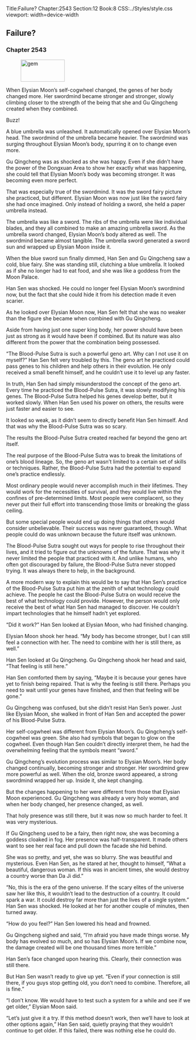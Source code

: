 Title:Failure? 
Chapter:2543 
Section:12 
Book:8 
CSS:../Styles/style.css 
viewport: width=device-width
  
## Failure?
### Chapter 2543 
<figure>
	<img src="../Images/gem.gif" alt="gem" id="gem" width="120" height="60" />
</figure>
  

  
  When Elysian Moon’s self-cogwheel changed, the genes of her body changed more. Her swordmind became stronger and stronger, slowly climbing closer to the strength of the being that she and Gu Qingcheng created when they combined.

Buzz!

A blue umbrella was unleashed. It automatically opened over Elysian Moon’s head. The swordmind of the umbrella became heavier. The swordmind was surging throughout Elysian Moon’s body, spurring it on to change even more.

Gu Qingcheng was as shocked as she was happy. Even if she didn’t have the power of the Dongxuan Area to show her exactly what was happening, she could tell that Elysian Moon’s body was becoming stronger. It was becoming even more perfect.

That was especially true of the swordmind. It was the sword fairy picture she practiced, but different. Elysian Moon was now just like the sword fairy she had once imagined. Only instead of holding a sword, she held a paper umbrella instead.

The umbrella was like a sword. The ribs of the umbrella were like individual blades, and they all combined to make an amazing umbrella sword. As the umbrella sword changed, Elysian Moon’s body altered as well. The swordmind became almost tangible. The umbrella sword generated a sword sun and wrapped up Elysian Moon inside it.

When the blue sword sun finally dimmed, Han Sen and Gu Qingcheng saw a cold, blue fairy. She was standing still, clutching a blue umbrella. It looked as if she no longer had to eat food, and she was like a goddess from the Moon Palace.

Han Sen was shocked. He could no longer feel Elysian Moon’s swordmind now, but the fact that she could hide it from his detection made it even scarier.

As he looked over Elysian Moon now, Han Sen felt that she was no weaker than the figure she became when combined with Gu Qingcheng.

Aside from having just one super king body, her power should have been just as strong as it would have been if combined. But its nature was also different from the power that the combination being possessed.

“The Blood-Pulse Sutra is such a powerful geno art. Why can I not use it on myself?” Han Sen felt very troubled by this. The geno art he practiced could pass genes to his children and help others in their evolution. He only received a small benefit himself, and he couldn’t use it to level up any faster.

In truth, Han Sen had simply misunderstood the concept of the geno art. Every time he practiced the Blood-Pulse Sutra, it was slowly modifying his genes. The Blood-Pulse Sutra helped his genes develop better, but it worked slowly. When Han Sen used his power on others, the results were just faster and easier to see.

It looked so weak, as it didn’t seem to directly benefit Han Sen himself. And that was why the Blood-Pulse Sutra was so scary.

The results the Blood-Pulse Sutra created reached far beyond the geno art itself.

The real purpose of the Blood-Pulse Sutra was to break the limitations of one’s blood lineage. So, the geno art wasn’t limited to a certain set of skills or techniques. Rather, the Blood-Pulse Sutra had the potential to expand one’s practice endlessly.

Most ordinary people would never accomplish much in their lifetimes. They would work for the necessities of survival, and they would live within the confines of pre-determined limits. Most people were complacent, so they never put their full effort into transcending those limits or breaking the glass ceiling.

But some special people would end up doing things that others would consider unbelievable. Their success was never guaranteed, though. What people could do was unknown because the future itself was unknown.

The Blood-Pulse Sutra sought out ways for people to rise throughout their lives, and it tried to figure out the unknowns of the future. That was why it never limited the people that practiced with it. And unlike humans, who often got discouraged by failure, the Blood-Pulse Sutra never stopped trying. It was always there to help, in the background.

A more modern way to explain this would be to say that Han Sen’s practice of the Blood-Pulse Sutra put him at the zenith of what technology could achieve. The people he cast the Blood-Pulse Sutra on would receive the best of what technology could provide. However, the person would only receive the best of what Han Sen had managed to discover. He couldn’t impart technologies that he himself hadn’t yet explored.

“Did it work?” Han Sen looked at Elysian Moon, who had finished changing.

Elysian Moon shook her head. “My body has become stronger, but I can still feel a connection with her. The need to combine with her is still there, as well.”

Han Sen looked at Gu Qingcheng. Gu Qingcheng shook her head and said, “That feeling is still here.”

Han Sen comforted them by saying, “Maybe it is because your genes have yet to finish being repaired. That is why the feeling is still there. Perhaps you need to wait until your genes have finished, and then that feeling will be gone.”

Gu Qingcheng was confused, but she didn’t resist Han Sen’s power. Just like Elysian Moon, she walked in front of Han Sen and accepted the power of his Blood-Pulse Sutra.

Her self-cogwheel was different from Elysian Moon’s. Gu Qingcheng’s self-cogwheel was green. She also had symbols that began to glow on the cogwheel. Even though Han Sen couldn’t directly interpret them, he had the overwhelming feeling that the symbols meant “sword.”

Gu Qingcheng’s evolution process was similar to Elysian Moon’s. Her body changed continually, becoming stronger and stronger. Her swordmind grew more powerful as well. When the old, bronze sword appeared, a strong swordmind wrapped her up. Inside it, she kept changing.

But the changes happening to her were different from those that Elysian Moon experienced. Gu Qingcheng was already a very holy woman, and when her body changed, her presence changed, as well.

That holy presence was still there, but it was now so much harder to feel. It was very mysterious.

If Gu Qingcheng used to be a fairy, then right now, she was becoming a goddess cloaked in fog. Her presence was half-transparent. It made others want to see her real face and pull down the facade she hid behind.

She was so pretty, and yet, she was so blurry. She was beautiful and mysterious. Even Han Sen, as he stared at her, thought to himself, “What a beautiful, dangerous woman. If this was in ancient times, she would destroy a country worse than Da Ji did.”

“No, this is the era of the geno universe. If the scary elites of the universe saw her like this, it wouldn’t lead to the destruction of a country. It could spark a war. It could destroy far more than just the lives of a single system.” Han Sen was shocked. He looked at her for another couple of minutes, then turned away.

“How do you feel?” Han Sen lowered his head and frowned.

Gu Qingcheng sighed and said, “I’m afraid you have made things worse. My body has evolved so much, and so has Elysian Moon’s. If we combine now, the damage created will be one thousand times more terrible.”

Han Sen’s face changed upon hearing this. Clearly, their connection was still there.

But Han Sen wasn’t ready to give up yet. “Even if your connection is still there, if you guys stop getting old, you don’t need to combine. Therefore, all is fine.”

“I don’t know. We would have to test such a system for a while and see if we get older,” Elysian Moon said.

“Let’s just give it a try. If this method doesn’t work, then we’ll have to look at other options again,” Han Sen said, quietly praying that they wouldn’t continue to get older. If this failed, there was nothing else he could do.
